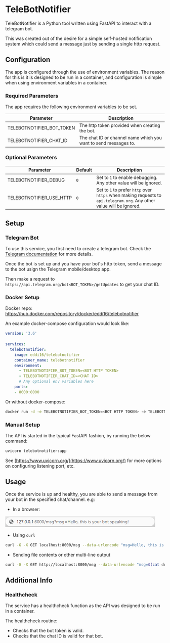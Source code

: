 # TeleBotNotifier

TeleBotNotifier is a Python tool written using FastAPI to interact with a telegram bot.

This was created out of the desire for a simple self-hosted notification system which could send a message just by sending a single http request.

## Configuration

The app is configured through the use of environment variables. The reason for this is it is designed to be run in a container, and configuration is simple when using environment variables in a container.

### Required Parameters

The app requires the following environment variables to be set.

| Parameter | Description |
| ----- | ----- |
| TELEBOTNOTIFIER_BOT_TOKEN | The http token provided when creating the bot. |
| TELEBOTNOTIFIER_CHAT_ID | The chat ID or channel name which you want to send messages to. |

### Optional Parameters

| Parameter | Default | Description |
| ----- | ----- | ------ |
| TELEBOTNOTIFIER_DEBUG | `0` | Set to `1` to enable debugging. Any other value will be ignored. |
| TELEBOTNOTIFIER_USE_HTTP | `0` | Set to `1` to prefer `http` over `https` when making requests to `api.telegram.org`. Any other value will be ignored. |

## Setup

### Telegram Bot

To use this service, you first need to create a telegram bot. Check the [Telegram documentation](https://core.telegram.org/bots#6-botfather) for more details.

Once the bot is set up and you have your bot's http token, send a message to the bot usign the Telegram mobile/desktop app.

Then make a request to `https://api.telegram.org/bot<BOT_TOKEN>/getUpdates` to get your chat ID.

### Docker Setup

Docker repo: <https://hub.docker.com/repository/docker/eddi16/telebotnotifier>

An example docker-compose configuration would look like:

```yaml
version: '3.6'

services:
  telebotnotifier:
    image: eddi16/telebotnotifier
    container_name: telebotnotifier
    environment:
      - TELEBOTNOTIFIER_BOT_TOKEN=<BOT HTTP TOKEN>
      - TELEBOTNOTIFIER_CHAT_ID=<CHAT ID>
      # Any optional env variables here
    ports:
    - 8000:8000
```

Or without docker-compose:

```sh
docker run -d -e TELEBOTNOTIFIER_BOT_TOKEN=<BOT HTTP TOKEN> -e TELEBOTNOTIFIER_CHAT_ID=<CHAT ID> -p 8000:8000 --name telebotnotifier eddi16/telebotnotifier
```

### Manual Setup

The API is started in the typical FastAPI fashion, by running the below command:

```sh
uvicorn telebotnotifier:app
```

See [https://www.uvicorn.org/](https://www.uvicorn.org/) for more options on configuring listening port, etc.

## Usage

Once the service is up and healthy, you are able to send a message from your bot in the specified chat/channel. e.g:

* In a browser:
  
![Browser request.](img/browser_request.png)

* Using `curl`

```sh
curl -G -X GET localhost:8000/msg --data-urlencode "msg=Hello, this is your bot speaking!"
```

* Sending file contents or other multi-line output

```sh
curl -G -X GET http://localhost:8000/msg --data-urlencode "msg=$(cat docker-compose.yml)"
```

## Additional Info

### Healthcheck

The service has a healthcheck function as the API was designed to be run in a container.

The healthcheck routine:

* Checks that the bot token is valid.
* Checks that the chat ID is valid for that bot.
